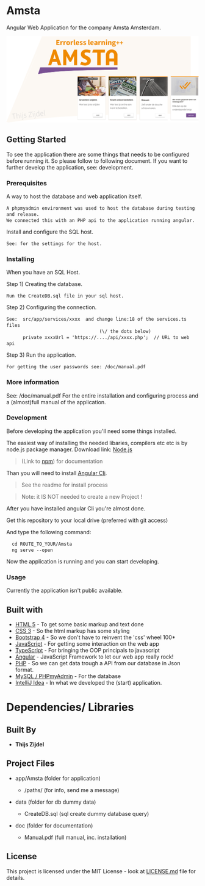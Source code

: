 # Amsta
Angular Web Application for the company Amsta Amsterdam.



![alt text](hero.png)



## Getting Started

To see the application there are some things that needs to be configured before running it.
So please follow to following document. If you want to further develop the application, see: development.


### Prerequisites

A way to host the database and web application itself.

```
A phpmyadmin environment was used to host the database during testing and release.
We connected this with an PHP api to the application running angular. 
```

Install and configure the SQL host.

```
See: for the settings for the host.
```




### Installing
When you have an SQL Host.

Step 1) Creating the database.

```
Run the CreateDB.sql file in your sql host.
```

Step 2) Configuring the connection.

```
See:  src/app/services/xxxx  and change line:18 of the services.ts files 
                                  (\/ the dots below)
      private xxxxUrl = 'https://..../api/xxxx.php';  // URL to web api
```


Step 3) Run the application.

```
For getting the user passwords see: /doc/manual.pdf 
```



### More information

See: /doc/manual.pdf 
For the entire installation and configuring process and a (almost)full manual of the application.




### Development
Before developing the application you'll need some things installed.

The easiest way of installing the needed libaries, compilers etc etc is by node.js package manager. Download link:
[Node.js](https://nodejs.org/en/) 

>(Link to [npm](https://www.npmjs.com)) for documentation


Than you will need to install [Angular Cli](https://github.com/angular/angular-cli).
 > See the readme for install process 
 
 > Note: it IS NOT needed to create a new Project !

After you have installed angular Cli you're almost done.

Get this repository to your local drive (preferred with git access)

And type the following command:

```text
  cd ROUTE_TO_YOUR/Amsta
  ng serve --open
```

Now the application is running and you can start developing.




### Usage
Currently the application isn't public available.





## Built with 
* [HTML 5](https://www.w3schools.com/html/) - To get some basic markup and text done
* [CSS 3](https://www.w3schools.com/css/) - So the html markup has some styling
* [Bootstrap 4](https://v4-alpha.getbootstrap.com) - So we don't have to reinvent the 'css' wheel 100*
* [JavaScript](https://www.javascript.com) - For getting some interaction on the web app
* [TypeScript](https://www.typescriptlang.org/index.html) - For bringing the OOP principals to javascript 
* [Angular](https://angular.io) - JavaScript Framework to let our web app really rock! 
* [PHP](http://www.php.net) - So we can get data trough a API from our database in Json format.
* [MySQL / PHPmyAdmin](https://www.mysql.com/) - For the database 
* [IntelliJ Idea](https://www.jetbrains.com/idea/) - In what we developed the (start) application.

# Dependencies/ Libraries 




## Built By

* **Thijs Zijdel** 


## Project Files
- app/Amsta			(folder for application)
	- /paths/ 				(for info, send me a message)				

- data 						(folder for db dummy data)
	- CreateDB.sql 			(sql create dummy database query)


- doc 						(folder for documentation)
	- Manual.pdf 			(full manual, inc. installation)
		


## License

This project is licensed under the MIT License - look at [LICENSE.md](LICENSE.md) file for details.
